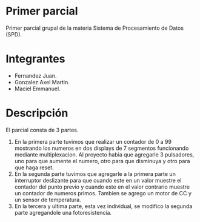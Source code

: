 # Primer parcial
Primer parcial grupal de la materia Sistema de Procesamiento de Datos (SPD).

# Integrantes 
- Fernandez Juan.
- Gonzalez Axel Martin.
- Maciel Emmanuel.

# Descripción
El parcial consta de 3 partes.
1) En la primera parte tuvimos que realizar un contador de 0 a 99 mostrando los numeros en dos displays de 7 segmentos funcionando mediante multiplexacion. Al proyecto habia que agregarle 3 pulsadores, uno para que aumente el numero, otro para que disminuya y otro para que haga reset.
2) En la segunda parte tuvimos que agregarle a la primera parte un interruptor deslizante para que cuando este en un valor muestre el contador del punto previo y cuando este en el valor contrario muestre un contador de numeros primos. Tambien se agrego un motor de CC y un sensor de temperatura. 
3) En la tercera y ultima parte, esta vez individual, se modifico la segunda parte agregandole una fotoresistencia.
